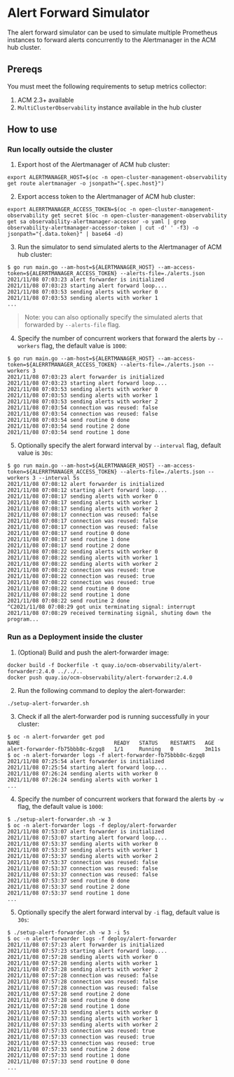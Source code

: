 # Alert Forward Simulator

The alert forward simulator can be used to simulate multiple Prometheus instances to forward alerts concurrently to the Alertmanager in the ACM hub cluster.

## Prereqs

You must meet the following requirements to setup metrics collector:

1. ACM 2.3+ available
2. `MultiClusterObservability` instance available in the hub cluster

## How to use

### Run locally outside the cluster

1. Export host of the Alertmanager of ACM hub cluster:

```
export ALERTMANAGER_HOST=$(oc -n open-cluster-management-observability get route alertmanager -o jsonpath="{.spec.host}")
```

2. Export access token to the Alertmanager of ACM hub cluster:

```
export ALERRTMANAGER_ACCESS_TOKEN=$(oc -n open-cluster-management-observability get secret $(oc -n open-cluster-management-observability get sa observability-alertmanager-accessor -o yaml | grep observability-alertmanager-accessor-token | cut -d' ' -f3) -o jsonpath="{.data.token}" | base64 -d)
```

3. Run the simulator to send simulated alerts to the Alertmanager of ACM hub cluster:

```
$ go run main.go --am-host=${ALERTMANAGER_HOST} --am-access-token=${ALERRTMANAGER_ACCESS_TOKEN} --alerts-file=./alerts.json
2021/11/08 07:03:23 alert forwarder is initialized
2021/11/08 07:03:23 starting alert forward loop....
2021/11/08 07:03:53 sending alerts with worker 0
2021/11/08 07:03:53 sending alerts with worker 1
...
```

> Note: you can also optionally specify the simulated alerts that forwarded by `--alerts-file` flag.

4. Specify the number of concurrent workers that forward the alerts by `--workers` flag, the default value is `1000`:

```
$ go run main.go --am-host=${ALERTMANAGER_HOST} --am-access-token=${ALERRTMANAGER_ACCESS_TOKEN} --alerts-file=./alerts.json --workers 3
2021/11/08 07:03:23 alert forwarder is initialized
2021/11/08 07:03:23 starting alert forward loop....
2021/11/08 07:03:53 sending alerts with worker 0
2021/11/08 07:03:53 sending alerts with worker 1
2021/11/08 07:03:53 sending alerts with worker 2
2021/11/08 07:03:54 connection was reused: false
2021/11/08 07:03:54 connection was reused: false
2021/11/08 07:03:54 send routine 0 done
2021/11/08 07:03:54 send routine 2 done
2021/11/08 07:03:54 send routine 1 done
```

5. Optionally specify the alert forward interval by `--interval` flag, default value is `30s`:

```
$ go run main.go --am-host=${ALERTMANAGER_HOST} --am-access-token=${ALERRTMANAGER_ACCESS_TOKEN} --alerts-file=./alerts.json --workers 3 --interval 5s
2021/11/08 07:08:12 alert forwarder is initialized
2021/11/08 07:08:12 starting alert forward loop....
2021/11/08 07:08:17 sending alerts with worker 0
2021/11/08 07:08:17 sending alerts with worker 1
2021/11/08 07:08:17 sending alerts with worker 2
2021/11/08 07:08:17 connection was reused: false
2021/11/08 07:08:17 connection was reused: false
2021/11/08 07:08:17 connection was reused: false
2021/11/08 07:08:17 send routine 0 done
2021/11/08 07:08:17 send routine 1 done
2021/11/08 07:08:17 send routine 2 done
2021/11/08 07:08:22 sending alerts with worker 0
2021/11/08 07:08:22 sending alerts with worker 1
2021/11/08 07:08:22 sending alerts with worker 2
2021/11/08 07:08:22 connection was reused: true
2021/11/08 07:08:22 connection was reused: true
2021/11/08 07:08:22 connection was reused: true
2021/11/08 07:08:22 send routine 0 done
2021/11/08 07:08:22 send routine 1 done
2021/11/08 07:08:22 send routine 2 done
^C2021/11/08 07:08:29 got unix terminating signal: interrupt
2021/11/08 07:08:29 received terminating signal, shuting down the program...
```

### Run as a Deployment inside the cluster

1. (Optional) Build and push the alert-forwarder image:
```
docker build -f Dockerfile -t quay.io/ocm-observability/alert-forwarder:2.4.0 ../../..
docker push quay.io/ocm-observability/alert-forwarder:2.4.0
```

2. Run the following command to deploy the alert-forwarder:

```
./setup-alert-forwarder.sh
```

3. Check if all the alert-forwarder pod is running successfully in your cluster:

```
$ oc -n alert-forwarder get pod
NAME                              READY   STATUS    RESTARTS   AGE
alert-forwarder-fb75bbb8c-6zgq8   1/1     Running   0          3m11s
$ oc -n alert-forwarder logs -f alert-forwarder-fb75bbb8c-6zgq8
2021/11/08 07:25:54 alert forwarder is initialized
2021/11/08 07:25:54 starting alert forward loop....
2021/11/08 07:26:24 sending alerts with worker 0
2021/11/08 07:26:24 sending alerts with worker 1
...
```

4. Specify the number of concurrent workers that forward the alerts by `-w` flag, the default value is `1000`:

```
$ ./setup-alert-forwarder.sh -w 3
$ oc -n alert-forwarder logs -f deploy/alert-forwarder
2021/11/08 07:53:07 alert forwarder is initialized
2021/11/08 07:53:07 starting alert forward loop....
2021/11/08 07:53:37 sending alerts with worker 0
2021/11/08 07:53:37 sending alerts with worker 1
2021/11/08 07:53:37 sending alerts with worker 2
2021/11/08 07:53:37 connection was reused: false
2021/11/08 07:53:37 connection was reused: false
2021/11/08 07:53:37 connection was reused: false
2021/11/08 07:53:37 send routine 0 done
2021/11/08 07:53:37 send routine 2 done
2021/11/08 07:53:37 send routine 1 done
...
```

5. Optionally specify the alert forward interval by `-i` flag, default value is `30s`:

```
$ ./setup-alert-forwarder.sh -w 3 -i 5s
$ oc -n alert-forwarder logs -f deploy/alert-forwarder
2021/11/08 07:57:23 alert forwarder is initialized
2021/11/08 07:57:23 starting alert forward loop....
2021/11/08 07:57:28 sending alerts with worker 0
2021/11/08 07:57:28 sending alerts with worker 1
2021/11/08 07:57:28 sending alerts with worker 2
2021/11/08 07:57:28 connection was reused: false
2021/11/08 07:57:28 connection was reused: false
2021/11/08 07:57:28 connection was reused: false
2021/11/08 07:57:28 send routine 2 done
2021/11/08 07:57:28 send routine 0 done
2021/11/08 07:57:28 send routine 1 done
2021/11/08 07:57:33 sending alerts with worker 0
2021/11/08 07:57:33 sending alerts with worker 1
2021/11/08 07:57:33 sending alerts with worker 2
2021/11/08 07:57:33 connection was reused: true
2021/11/08 07:57:33 connection was reused: true
2021/11/08 07:57:33 connection was reused: true
2021/11/08 07:57:33 send routine 2 done
2021/11/08 07:57:33 send routine 1 done
2021/11/08 07:57:33 send routine 0 done
...
```

